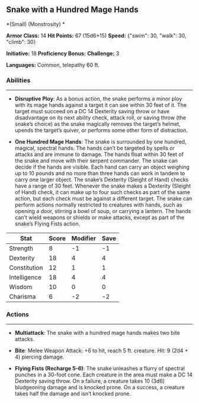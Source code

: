 ## Snake with a Hundred Mage Hands
*(Small) (Monstrosity) *

**Armor Class:** 14
**Hit Points:** 67 (15d6+15)
**Speed:** {"swim": 30, "walk": 30, "climb": 30}

**Initiative:** 18
**Proficiency Bonus:**
**Challenge:** 3

**Languages:** Common, telepathy 60 ft.

### Abilities
 --- 
- **Disruptive Ploy**: As a bonus action, the snake performs a minor ploy with its mage hands against a target it can see within 30 feet of it. The target must succeed on a DC 14 Dexterity saving throw or have disadvantage on its next ability check, attack roll, or saving throw (the snake’s choice) as the snake magically removes the target’s helmet, upends the target’s quiver, or performs some other form of distraction.

- **One Hundred Mage Hands**: The snake is surrounded by one hundred, magical, spectral hands. The hands can’t be targeted by spells or attacks and are immune to damage. The hands float within 30 feet of the snake and move with their serpent commander. The snake can decide if the hands are visible. Each hand can carry an object weighing up to 10 pounds and no more than three hands can work in tandem to carry one larger object. The snake’s Dexterity (Sleight of Hand) checks have a range of 30 feet. Whenever the snake makes a Dexterity (Sleight of Hand) check, it can make up to four such checks as part of the same action, but each check must be against a different target. The snake can perform actions normally restricted to creatures with hands, such as opening a door, stirring a bowl of soup, or carrying a lantern. The hands can’t wield weapons or shields or make attacks, except as part of the snake’s Flying Fists action.



| Stat | Score | Modifier | Save |
| ---- | ---- | ---- | ---- |
| Strength | 8 | -1 | -1 |
| Dexterity | 18 | 4 | 4 |
| Constitution | 12 | 1 | 1 |
| Intelligence | 18 | 4 | 4 |
| Wisdom | 10 | 0 | 0 |
| Charisma | 6 | -2 | -2 |

### Actions
 --- 
- **Multiattack**: The snake with a hundred mage hands makes two bite attacks.

- **Bite**: Melee Weapon Attack: +6 to hit, reach 5 ft. creature. Hit: 9 (2d4 + 4) piercing damage.

- **Flying Fists (Recharge 5-6)**: The snake unleashes a flurry of spectral punches in a 30-foot cone. Each creature in the area must make a DC 14 Dexterity saving throw. On a failure, a creature takes 10 (3d6) bludgeoning damage and is knocked prone. On a success, a creature takes half the damage and isn’t knocked prone.

